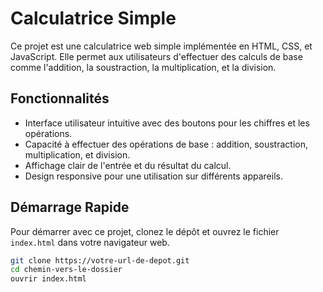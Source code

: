 # Calculatrice Simple

Ce projet est une calculatrice web simple implémentée en HTML, CSS, et JavaScript. Elle permet aux utilisateurs d'effectuer des calculs de base comme l'addition, la soustraction, la multiplication, et la division.

## Fonctionnalités

- Interface utilisateur intuitive avec des boutons pour les chiffres et les opérations.
- Capacité à effectuer des opérations de base : addition, soustraction, multiplication, et division.
- Affichage clair de l'entrée et du résultat du calcul.
- Design responsive pour une utilisation sur différents appareils.

## Démarrage Rapide

Pour démarrer avec ce projet, clonez le dépôt et ouvrez le fichier `index.html` dans votre navigateur web.

```bash
git clone https://votre-url-de-depot.git
cd chemin-vers-le-dossier
ouvrir index.html
